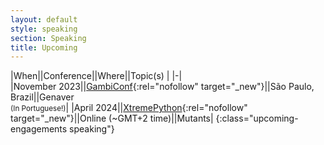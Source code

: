 ```yaml
---
layout: default
style: speaking
section: Speaking
title: Upcoming
---
```


<!-- I have no definite speaking engagements in the _future_. -->

|When||Conference||Where||Topic(s) |
|-|
|November&nbsp;2023||[GambiConf](https://gambiconf.dev/){:rel="nofollow" target="_new"}||São Paulo, Brazil||Genaver<br><small>(In Portuguese!)</small>|
|April&nbsp;2024||[XtremePython](https://xtremepython.dev/){:rel="nofollow" target="_new"}||Online (~GMT+2 time)||Mutants|
{:class="upcoming-engagements speaking"}
